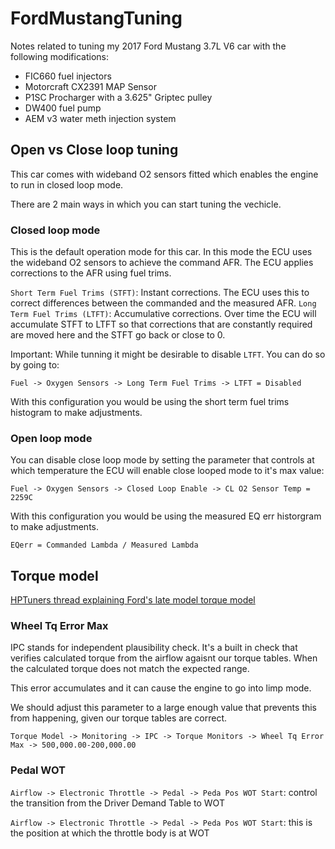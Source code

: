# FordMustangTuning

Notes related to tuning my 2017 Ford Mustang 3.7L V6 car with the following modifications:

* FIC660 fuel injectors
* Motorcraft CX2391 MAP Sensor
* P1SC Procharger with a 3.625" Griptec pulley
* DW400 fuel pump
* AEM v3 water meth injection system


## Open vs Close loop tuning

This car comes with wideband O2 sensors fitted which enables the engine to run in closed loop mode.

There are 2 main ways in which you can start tuning the vechicle.

### Closed loop mode

This is the default operation mode for this car. In this mode the ECU uses the wideband O2 sensors to achieve the command AFR. The ECU applies corrections to the AFR using fuel trims.

 `Short Term Fuel Trims (STFT)`: Instant corrections. The ECU uses this to correct differences between the commanded and the measured AFR.
 `Long Term Fuel Trims (LTFT)`: Accumulative corrections. Over time the ECU will accumulate STFT to LTFT so that corrections that are constantly required are moved here and the STFT go back or close to 0.

 Important: While tunning it might be desirable to disable `LTFT`. You can do so by going to:
 ```
Fuel -> Oxygen Sensors -> Long Term Fuel Trims -> LTFT = Disabled
```
With this configuration you would be using the short term fuel trims histogram to make adjustments.
### Open loop mode

You can disable close loop mode by setting the parameter that controls at which temperature the ECU will enable close looped mode to it's max value:
```
Fuel -> Oxygen Sensors -> Closed Loop Enable -> CL O2 Sensor Temp = 2259C
```

With this configuration you would be using the measured EQ err historgram to make adjustments.

```
EQerr = Commanded Lambda / Measured Lambda
```

## Torque model

[HPTuners thread explaining Ford's late model torque model](https://forum.hptuners.com/showthread.php?69606-Late-model-Ford-s-Torque-Control-ETC-System&highlight=Wheel+Error+Max)

### Wheel Tq Error Max

IPC stands for independent plausibility check. It's a built in check that verifies calculated torque from the airflow agaisnt our torque tables. When the calculated torque does not match the expected range.
  
This error accumulates and it can cause the engine to go into limp mode.

We should adjust this parameter to a large enough value that prevents this from happening, given our torque tables are correct.

`Torque Model -> Monitoring -> IPC -> Torque Monitors -> Wheel Tq Error Max -> 500,000.00-200,000.00`

### Pedal WOT

 `Airflow -> Electronic Throttle -> Pedal -> Peda Pos WOT Start`: control the transition from the Driver Demand Table to WOT
 
 `Airflow -> Electronic Throttle -> Pedal -> Peda Pos WOT Start`: this is the position at which the throttle body is at WOT


    
